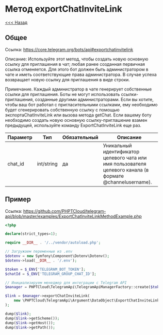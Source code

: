 # Метод exportChatInviteLink

[<<< Назад](./../../)

## Общее

Ссылка: https://core.telegram.org/bots/api#exportchatinvitelink

Описание:
Используйте этот метод, чтобы создать новую основную ссылку для приглашения в чат; любая ранее созданная первичная ссылка отменяется. Для этого бот должен быть администратором в чате и иметь соответствующие права администратора. В случае успеха возвращает новую ссылку для приглашения в виде строки.

Примечание. Каждый администратор в чате генерирует собственные ссылки для приглашения. Боты не могут использовать ссылки-приглашения, созданные другими администраторами. Если вы хотите, чтобы ваш бот работал с пригласительными ссылками, ему необходимо будет сгенерировать собственную ссылку с помощью экспортаChatInviteLink или вызова метода getChat. Если вашему боту необходимо создать новую основную ссылку-приглашение взамен предыдущей, используйте команду ExportChatInviteLink еще раз.

| Параметр | Тип        | Обязательный | Описание                                                                                                  |
|----------|------------|--------------|-----------------------------------------------------------------------------------------------------------|
| chat_id  | int/string | да           | Уникальный идентификатор целевого чата или имя пользователя целевого канала (в формате @channelusername). | 


## Пример

Ссылка: https://github.com/PHPTCloud/telegram-api/blob/master/examples/ExportChatInviteLinkMethodExample.php

```php
<?php

declare(strict_types=1);

require __DIR__ . '/../vendor/autoload.php';

// Загружаем переменные из .env
$dotenv = new Symfony\Component\Dotenv\Dotenv();
$dotenv->load(__DIR__ . '/.env');

$token = $_ENV['TELEGRAM_BOT_TOKEN'];
$chatId = $_ENV['TELEGRAM_GROUP_CHAT_ID'];

// Инициализируем менеджер для интеграции с Telegram API
$manager = PHPTCloud\TelegramApi\TelegramApiManagerFactory::create($token);

$link = $manager->exportChatInviteLink(
    new \PHPTCloud\TelegramApi\Argument\DataObject\ExportChatInviteLinkArgument($chatId),
);

dump($link);
dump($link->getScheme());
dump($link->getHost());
dump($link->getPath());

```
